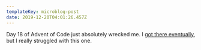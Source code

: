 ```yaml
---
templateKey: microblog-post
date: 2019-12-20T04:01:26.457Z
---
```


Day 18 of Advent of Code just absolutely wrecked me. I [got there eventually](https://github.com/mjm/advent-of-code-2019/blob/master/day18/map.go), but I really struggled with this one.
